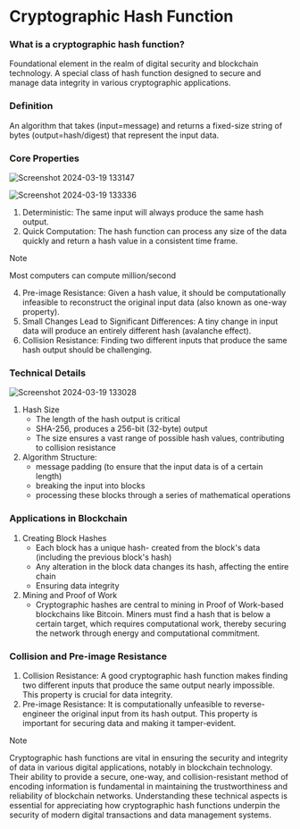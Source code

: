 # Cryptographic Hash Function
### What is  a cryptographic hash function?
Foundational element in the realm of digital security and blockchain technology. A special class of hash function designed to secure and manage data integrity in various cryptographic applications.

### Definition
An algorithm that takes (input=message) and returns a fixed-size string of bytes (output=hash/digest) that represent the input data.

### Core Properties
![Screenshot 2024-03-19 133147](https://github.com/adeliafebriani/Tijarah-Blockchain-Notes/assets/162258265/431a2332-7ead-49f2-9a99-775c07b5b8eb)

![Screenshot 2024-03-19 133336](https://github.com/adeliafebriani/Tijarah-Blockchain-Notes/assets/162258265/22c4a349-991c-4896-92d9-75abb87a8c7f)

1. Deterministic: The same input will always produce the same hash output.
2. Quick Computation: The hash function can process any size of the data quickly and return a hash value in a consistent time frame.

> [!Note]
> Most computers can compute million/second

4. Pre-image Resistance: Given a hash value, it should be computationally infeasible to reconstruct the original input data (also known as one-way property).
5. Small Changes Lead to Significant Differences: A tiny change in input data will produce an entirely different hash (avalanche effect).
6. Collision Resistance: Finding two different inputs that produce the same hash output should be challenging.

### Technical Details
![Screenshot 2024-03-19 133028](https://github.com/adeliafebriani/Tijarah-Blockchain-Notes/assets/162258265/5a473b38-83f7-4127-b436-1f381aa8e72e)

1. Hash Size
   * The length of the hash output is critical
   * SHA-256, produces a 256-bit (32-byte) output
   * The size ensures a vast range of possible hash values, contributing to collision resistance
2. Algorithm Structure:
   * message padding (to ensure that the input data is of a certain length)
   * breaking the input into blocks
   * processing these blocks through a series of mathematical operations

### Applications in Blockchain
1. Creating Block Hashes
   * Each block has a unique hash- created from the block's data (including the previous block's hash)
   * Any alteration in the block data changes its hash, affecting the entire chain
   * Ensuring data integrity
3. Mining and Proof of Work
   * Cryptographic hashes are central to mining in Proof of Work-based blockchains like Bitcoin. Miners must find a hash that is below a certain target, which requires computational work, thereby securing the network through energy and computational commitment.

### Collision and Pre-image Resistance
1. Collision Resistance: A good cryptographic hash function makes finding two different inputs that produce the same output nearly impossible. This property is crucial for data integrity.
2. Pre-image Resistance: It is computationally unfeasible to reverse-engineer the original input from its hash output. This property is important for securing data and making it tamper-evident.

> [!NOTE]
> Cryptographic hash functions are vital in ensuring the security and integrity of data in various digital applications, notably in blockchain technology. Their ability to provide a secure, one-way, and collision-resistant method of encoding information is fundamental in maintaining the trustworthiness and reliability of blockchain networks. Understanding these technical aspects is essential for appreciating how cryptographic hash functions underpin the security of modern digital transactions and data management systems.
